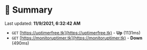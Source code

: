 # 📖 Summary
Last updated: **11/9/2021, 6:32:42 AM**

- `GET` [https://uptimerfree.tk](https://uptimerfree.tk) - **Up** (1131ms)
- `GET` [https://monitoruptimer.tk](https://monitoruptimer.tk) - **Down** (490ms)
